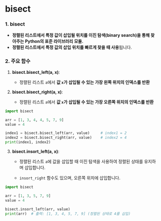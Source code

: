 # bisect

### 1. bisect

- **정렬된 리스트에서 특정 값이 삽입될 위치를 이진 탐색(binary search)을 통해 찾아주는 Python의 표준 라이브러리 모듈.**
- **정렬된 리스트에서 특정 값의 삽입 위치를 빠르게 찾을 때 사용**됩니다.



### 2. 주요 함수

1. **bisect.bisect_left(a, x)**:
   - 정렬된 리스트 `a`에서 **값 `x`가 삽입될 수 있는 가장 왼쪽 위치의 인덱스를 반환**

2. **bisect.bisect_right(a, x)**:
   - 정렬된 리스트 `a`에서 **값 `x`가 삽입될 수 있는 가장 오른쪽 위치의 인덱스를 반환**

```python
import bisect

arr = [1, 3, 4, 4, 5, 7, 9]
value = 4

index1 = bisect.bisect_left(arr, value)  	# index1 = 2
index2 = bisect.bisect_right(arr, value)	# index2 = 4
print(index1, index2)
```



3. **bisect.insort_left(a, x)**:

   - 정렬된 리스트 `a`에 값을 삽입할 때 이진 탐색을 사용하여 정렬된 상태를 유지하며 삽입합니다.

   - `insort_right` 함수도 있으며, 오른쪽 위치에 삽입합니다.


```python
import bisect

arr = [1, 3, 5, 7, 9]
value = 4

bisect.insort_left(arr, value)
print(arr)  # 출력: [1, 3, 4, 5, 7, 9] (정렬된 상태로 4를 삽입)
```